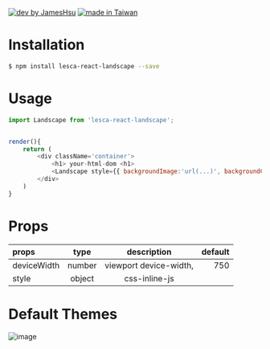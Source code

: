 [![dev by JamesHsu](https://img.shields.io/badge/Dev%20by-Jameshsu1125-green)](https://github.com/jameshsu1125/) [![made in Taiwan](https://img.shields.io/badge/Made%20in-Taiwan-orange)](https://github.com/jameshsu1125/)

# Installation

```sh
$ npm install lesca-react-landscape --save
```

# Usage

```javascript
import Landscape from 'lesca-react-landscape';


render(){
    return (
        <div className='container'>
            <h1> your-html-dom <h1>
            <Landscape style={{ backgroundImage:'url(...)', backgroundColor:'rgba(0,0,0,.8)'}} deviceWidth={false}/>
        </div>
    )
}
```

# Props

| props       |  type  |      description       | default |
| :---------- | :----: | :--------------------: | ------: |
| deviceWidth | number | viewport device-width, |     750 |
| style       | object |     css-inline-js      |         |

# Default Themes

![image](http://linebot.lesca.net/data/git/1.png)
